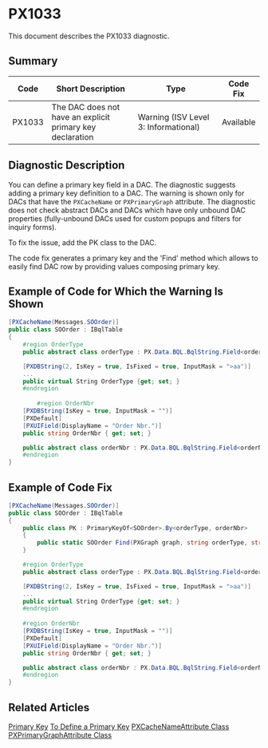 # PX1033
This document describes the PX1033 diagnostic.

## Summary

| Code   | Short Description                                 | Type  | Code Fix    | 
| ------ | ------------------------------------------------- | ----- | ----------- | 
| PX1033 | The DAC does not have an explicit primary key declaration | Warning (ISV Level 3: Informational) | Available | 

## Diagnostic Description
You can define a primary key field in a DAC. The diagnostic suggests adding a primary key definition to a DAC. 
The warning is shown only for DACs that have the `PXCacheName` or `PXPrimaryGraph` attribute.
The diagnostic does not check abstract DACs and DACs which have only unbound DAC properties (fully-unbound DACs used for custom popups and filters for inquiry forms).

To fix the issue, add the PK class to the DAC.

The code fix generates a primary key and the 'Find' method which allows to easily find DAC row by providing values composing primary key.

## Example of Code for Which the Warning Is Shown

```C#
[PXCacheName(Messages.SOOrder)]
public class SOOrder : IBqlTable
{
	#region OrderType
	public abstract class orderType : PX.Data.BQL.BqlString.Field<orderType> { }

	[PXDBString(2, IsKey = true, IsFixed = true, InputMask = ">aa")]
	...
	public virtual String OrderType {get; set; }
	#endregion
        
        #region OrderNbr
	[PXDBString(IsKey = true, InputMask = "")]
	[PXDefault]
	[PXUIField(DisplayName = "Order Nbr.")]
	public string OrderNbr { get; set; }

	public abstract class orderNbr : PX.Data.BQL.BqlString.Field<orderNbr > { }
	#endregion
}
```

## Example of Code Fix

```C#
[PXCacheName(Messages.SOOrder)]
public class SOOrder : IBqlTable
{
	public class PK : PrimaryKeyOf<SOOrder>.By<orderType, orderNbr>
	{
		public static SOOrder Find(PXGraph graph, string orderType, string orderNbr) => FindBy(graph, orderType, orderNbr);
	}

	#region OrderType
	public abstract class orderType : PX.Data.BQL.BqlString.Field<orderType> { }

	[PXDBString(2, IsKey = true, IsFixed = true, InputMask = ">aa")]
	...
	public virtual String OrderType {get; set; }
	#endregion
        
    #region OrderNbr
	[PXDBString(IsKey = true, InputMask = "")]
	[PXDefault]
	[PXUIField(DisplayName = "Order Nbr.")]
	public string OrderNbr { get; set; }

	public abstract class orderNbr : PX.Data.BQL.BqlString.Field<orderNbr > { }
	#endregion
}
```

## Related Articles

[Primary Key](https://help.acumatica.com/(W(7))/Help?ScreenId=ShowWiki&pageid=9e533998-5a08-452d-9490-a02db1cf4c19)
[To Define a Primary Key](https://help.acumatica.com/(W(8))/Help?ScreenId=ShowWiki&pageid=34e875c7-a5c3-496e-9e2b-f7f6f9f20a40)
[PXCacheNameAttribute Class](https://help.acumatica.com/(W(9))/Help?ScreenId=ShowWiki&pageid=6e89e21c-b8f4-a16b-d741-2d6e483e9f65)
[PXPrimaryGraphAttribute Class](https://help.acumatica.com/(W(10))/Help?ScreenId=ShowWiki&pageid=1dceb511-4e98-3700-7d7f-231688a7ac74)
